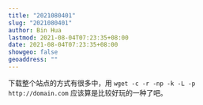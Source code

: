 ```yaml
---
title: "2021080401"
slug: "2021080401"
author: Bin Hua
lastmod: 2021-08-04T07:23:35+08:00
date: 2021-08-04T07:23:35+08:00
showgeo: false
geoaddress: ""
---
```


下载整个站点的方式有很多中，用 `wget -c -r -np -k -L -p http://domain.com` 应该算是比较好玩的一种了吧。
